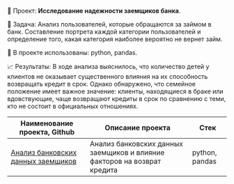 📑 Проект: **Исследование надежности заемщиков банка**. 

📌 Задача: Анализ пользователей, которые обращаются за займом в банк. Составление портрета каждой категории пользователей и определение того, какая категория наиболее вероятно не вернет займ.

🔧 В проекте использованы: python, pandas.

📈 Результаты: В ходе анализа выяснилось, что количество детей у клиентов не оказывает существенного влияния на их способность возвращать кредит в срок. Однако обнаружено, что семейное положение имеет важное значение: клиенты, находящиеся в браке или вдовствующие, чаще возвращают кредиты в срок по сравнению с теми, кто не состоит в официальных отношениях. 
 

| Наименование проекта, Github      | Описание проекта  | Стек |
| ----------------------------------| ------------------| -----|
| [Анализ банковских данных заемщиков]() |  Анализ банковских данных заемщиков и влияние факторов на возврат кредита  | python, pandas |
